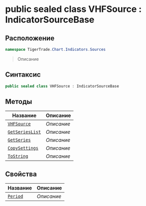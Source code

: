 
# public sealed class VHFSource : IndicatorSourceBase
## Расположение
```csharp
namespace TigerTrade.Chart.Indicators.Sources
```



> Описание

## Синтаксис
```csharp
public sealed class VHFSource : IndicatorSourceBase
```


## Методы
| Название | Описание |
| --- | --- |
| [`VHFSource`](./VHFSource.cs/Методы/VHFSource.md) | *Описание* |
| [`GetSeriesList`](./VHFSource.cs/Методы/GetSeriesList.md) | *Описание* |
| [`GetSeries`](./VHFSource.cs/Методы/GetSeries.md) | *Описание* |
| [`CopySettings`](./VHFSource.cs/Методы/CopySettings.md) | *Описание* |
| [`ToString`](./VHFSource.cs/Методы/ToString.md) | *Описание* |

## Свойства
| Название | Описание |
| --- | --- |
| [`Period`](./VHFSource.cs/Свойства/Period.md) | *Описание* |



